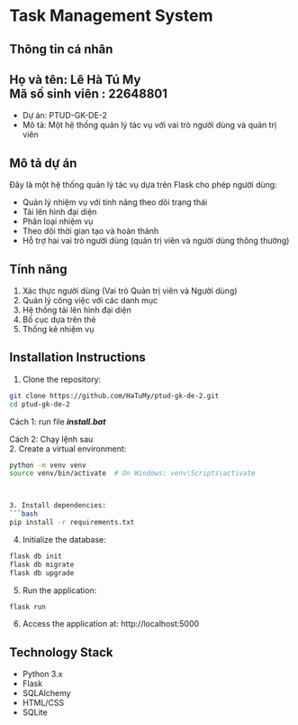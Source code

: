 # Task Management System

## Thông tin cá nhân  
Họ và tên: Lê Hà Tú My  
Mã số sinh viên : 22648801  
--------------------
- Dự án: PTUD-GK-DE-2
- Mô tả: Một hệ thống quản lý tác vụ với vai trò người dùng và quản trị viên

## Mô tả dự án
Đây là một hệ thống quản lý tác vụ dựa trên Flask cho phép người dùng:
- Quản lý nhiệm vụ với tính năng theo dõi trạng thái
- Tải lên hình đại diện
- Phân loại nhiệm vụ
- Theo dõi thời gian tạo và hoàn thành
- Hỗ trợ hai vai trò người dùng (quản trị viên và người dùng thông thường)

## Tính năng
1. Xác thực người dùng (Vai trò Quản trị viên và Người dùng)
2. Quản lý công việc với các danh mục
3. Hệ thống tải lên hình đại diện
4. Bố cục dựa trên thẻ
5. Thống kê nhiệm vụ

## Installation Instructions

1. Clone the repository:
```bash
git clone https://github.com/HaTuMy/ptud-gk-de-2.git
cd ptud-gk-de-2
```
Cách 1: 
run file ***install.bat*** 


Cách 2: Chạy lệnh sau  
2. Create a virtual environment:
```bash
python -m venv venv
source venv/bin/activate  # On Windows: venv\Scripts\activate



3. Install dependencies:
```bash
pip install -r requirements.txt
```

4. Initialize the database:
```bash
flask db init
flask db migrate
flask db upgrade
```

5. Run the application:
```bash
flask run
```

6. Access the application at: http://localhost:5000

## Technology Stack
- Python 3.x
- Flask
- SQLAlchemy
- HTML/CSS
- SQLite 
